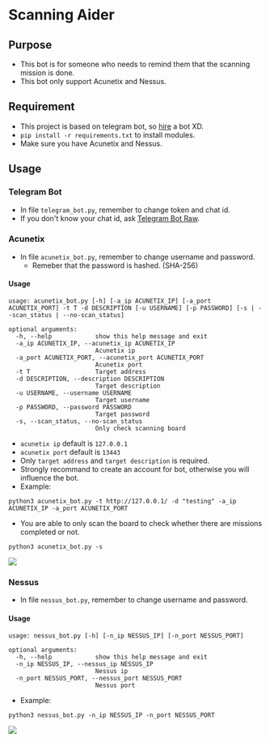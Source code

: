 # Scanning Aider

## Purpose
* This bot is for someone who needs to remind them that the scanning mission is done. 
* This bot only support Acunetix and Nessus. 

## Requirement
* This project is based on telegram bot, so [hire](https://docs.microsoft.com/en-us/azure/bot-service/bot-service-channel-connect-telegram?view=azure-bot-service-4.0) a bot XD. 
* `pip install -r requirements.txt` to install modules. 
* Make sure you have Acunetix and Nessus. 

## Usage
### Telegram Bot 
* In file `telegram_bot.py`, remember to change token and chat id. 
* If you don't know your chat id, ask [Telegram Bot Raw](https://t.me/RawDataBot). 

### Acunetix
* In file `acunetix_bot.py`, remember to change username and password. 
    * Remeber that the password is hashed. (SHA-256)
#### Usage
```
usage: acunetix_bot.py [-h] [-a_ip ACUNETIX_IP] [-a_port ACUNETIX_PORT] -t T -d DESCRIPTION [-u USERNAME] [-p PASSWORD] [-s | --scan_status | --no-scan_status]

optional arguments:
  -h, --help            show this help message and exit
  -a_ip ACUNETIX_IP, --acunetix_ip ACUNETIX_IP
                        Acunetix ip
  -a_port ACUNETIX_PORT, --acunetix_port ACUNETIX_PORT
                        Acunetix port
  -t T                  Target address
  -d DESCRIPTION, --description DESCRIPTION
                        Target description
  -u USERNAME, --username USERNAME
                        Target username
  -p PASSWORD, --password PASSWORD
                        Target password
  -s, --scan_status, --no-scan_status
                        Only check scanning board
```
* `acunetix ip` default is `127.0.0.1`
* `acunetix port` default is `13443`
* Only `target address` and `target description` is required. 
* Strongly recommand to create an account for bot, otherwise you will influence the bot. 
* Example: 
```
python3 acunetix_bot.py -t http://127.0.0.1/ -d "testing" -a_ip ACUNETIX_IP -a_port ACUNETIX_PORT
```
* You are able to only scan the board to check whether there are missions completed or not. 
```
python3 acunetix_bot.py -s
```
![](https://i.imgur.com/MdPbs2o.png)

### Nessus
* In file `nessus_bot.py`, remember to change username and password.
#### Usage
```
usage: nessus_bot.py [-h] [-n_ip NESSUS_IP] [-n_port NESSUS_PORT]

optional arguments:
  -h, --help            show this help message and exit
  -n_ip NESSUS_IP, --nessus_ip NESSUS_IP
                        Nessus ip
  -n_port NESSUS_PORT, --nessus_port NESSUS_PORT
                        Nessus port
```
* Example: 
```
python3 nessus_bot.py -n_ip NESSUS_IP -n_port NESSUS_PORT
```
![](https://i.imgur.com/Pv17vkL.png)

